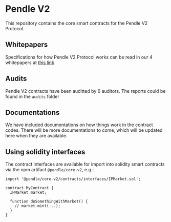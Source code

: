 # Pendle V2
This repository contains the core smart contracts for the Pendle V2 Protocol.

## Whitepapers
Specifications for how Pendle V2 Protocol works can be read in our 4 whitepapers at [this link](https://github.com/pendle-finance/pendle-v2-resources/tree/main/whitepapers)

## Audits
Pendle V2 contracts have been auditted by 6 auditors. The reports could be found in the `audits` folder

## Documentations
We have included documentations on how things work in the contract codes. There will be more documentations to come, which will be updated here when they are available.

## Using solidity interfaces
The contract interfaces are available for import into solidity smart contracts
via the npm artifact `@pendle/core-v2`, e.g.:

```solidity
import '@pendle/core-v2/contracts/interfaces/IPMarket.sol';

contract MyContract {
  IPMarket market;

  function doSomethingWithMarket() {
    // market.mint(...);
  }
}

```